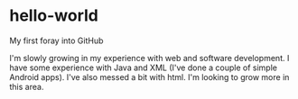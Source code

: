 # hello-world
My first foray into GitHub

I'm slowly growing in my experience with web and software development. I have some experience with Java and XML (I've done a couple of simple Android apps). I've also messed a bit with html. I'm looking to grow more in this area.

